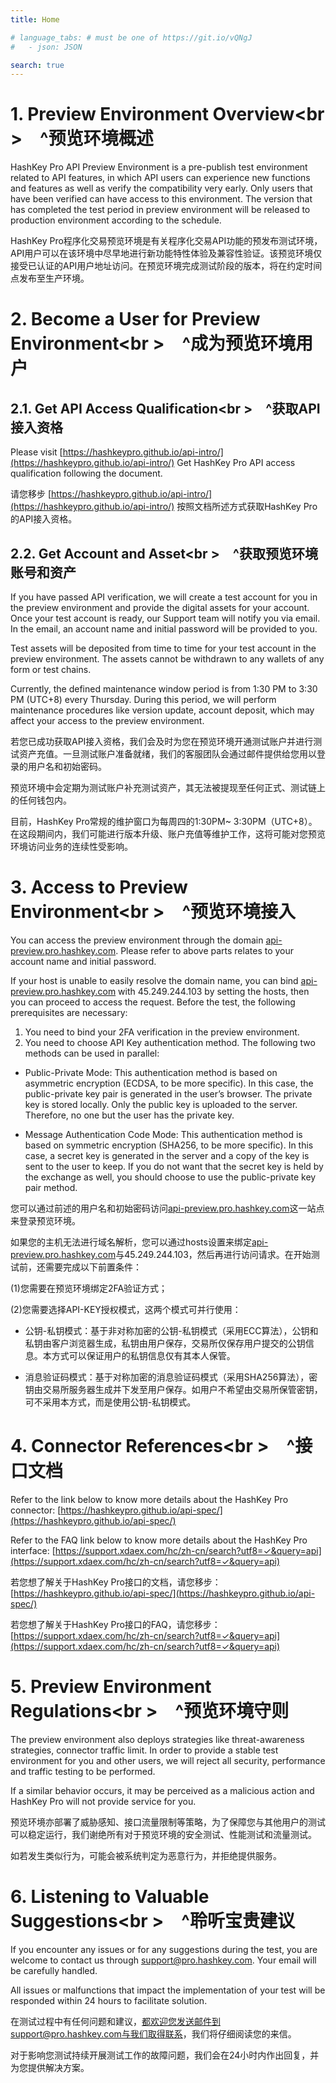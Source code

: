 ```yaml
---
title: Home

# language_tabs: # must be one of https://git.io/vQNgJ
#   - json: JSON 

search: true
---
```


# 1. Preview Environment Overview<br \>&emsp;^预览环境概述

HashKey Pro API Preview Environment is a pre-publish test environment related to API features, in which API users can experience new functions and features as well as verify the compatibility very early. Only users that have been verified can have access to this environment. The version that has completed the test period in preview environment will be released to production environment according to the schedule.

HashKey Pro程序化交易预览环境是有关程序化交易API功能的预发布测试环境，API用户可以在该环境中尽早地进行新功能特性体验及兼容性验证。该预览环境仅接受已认证的API用户地址访问。在预览环境完成测试阶段的版本，将在约定时间点发布至生产环境。

# 2. Become a User for Preview Environment<br \>&emsp;^成为预览环境用户

## 2.1. Get API Access Qualification<br \>&emsp;^获取API接入资格

Please visit
[https://hashkeypro.github.io/api-intro/](https://hashkeypro.github.io/api-intro/)
Get HashKey Pro API access qualification following the document.

请您移步
[https://hashkeypro.github.io/api-intro/](https://hashkeypro.github.io/api-intro/)
按照文档所述方式获取HashKey Pro的API接入资格。

## 2.2. Get Account and Asset<br \>&emsp;^获取预览环境账号和资产

If you have passed API verification, we will create a test account for you in the preview environment and provide the digital assets for your account. Once your test account is ready, our Support team will notify you via email. In the email, an account name and initial password will be provided to you.

Test assets will be deposited from time to time for your test account in the preview environment. The assets cannot be withdrawn to any wallets of any form or test chains.

Currently, the defined maintenance window period is from 1:30 PM to 3:30 PM (UTC+8) every Thursday. During this period, we will perform maintenance procedures like version update, account deposit, which may affect your access to the preview environment.

若您已成功获取API接入资格，我们会及时为您在预览环境开通测试账户并进行测试资产充值。一旦测试账户准备就绪，我们的客服团队会通过邮件提供给您用以登录的用户名和初始密码。

预览环境中会定期为测试账户补充测试资产，其无法被提现至任何正式、测试链上的任何钱包内。

目前，HashKey Pro常规的维护窗口为每周四的1:30PM~ 3:30PM（UTC+8）。在这段期间内，我们可能进行版本升级、账户充值等维护工作，这将可能对您预览环境访问业务的连续性受影响。

# 3. Access to Preview Environment<br \>&emsp;^预览环境接入

You can access the preview environment through the domain [api-preview.pro.hashkey.com](api-preview.pro.hashkey.com). Please refer to above parts relates to your account name and initial password.

If your host is unable to easily resolve the domain name, you can bind [api-preview.pro.hashkey.com](api-preview.pro.hashkey.com) with
45.249.244.103 by setting the hosts, then you can proceed to access the request. Before the test, the following prerequisites are necessary:

1. You need to bind your 2FA verification in the preview environment.
2. You need to choose API Key authentication method. The following two methods can be used in parallel:
* Public-Private Mode: This authentication method is based on asymmetric encryption (ECDSA, to be more specific). In this case, the public-private key pair is generated in the user’s browser. The private key is stored locally. Only the public key is uploaded to the server. Therefore, no one but the user has the private key.

* Message Authentication Code Mode: This authentication method is based on symmetric encryption (SHA256, to be more specific). In this case, a secret key is generated in the server and a copy of the key is sent to the user to keep. If you do not want that the secret key is held by the exchange as well, you should choose to use the public-private key pair method.

您可以通过前述的用户名和初始密码访问[api-preview.pro.hashkey.com](api-preview.pro.hashkey.com)这一站点来登录预览环境。

如果您的主机无法进行域名解析，您可以通过hosts设置来绑定[api-preview.pro.hashkey.com](api-preview.pro.hashkey.com)与45.249.244.103，然后再进行访问请求。在开始测试前，还需要完成以下前置条件：

(1)您需要在预览环境绑定2FA验证方式；

(2)您需要选择API-KEY授权模式，这两个模式可并行使用：

* 公钥-私钥模式：基于非对称加密的公钥-私钥模式（采用ECC算法），公钥和私钥由客户浏览器生成，私钥由用户保存，交易所仅保存用户提交的公钥信息。本方式可以保证用户的私钥信息仅有其本人保管。

* 消息验证码模式：基于对称加密的消息验证码模式（采用SHA256算法），密钥由交易所服务器生成并下发至用户保存。如用户不希望由交易所保管密钥，可不采用本方式，而是使用公钥-私钥模式。

# 4. Connector References<br \>&emsp;^接口文档

Refer to the link below to know more details about the HashKey Pro connector:
[https://hashkeypro.github.io/api-spec/](https://hashkeypro.github.io/api-spec/)

Refer to the FAQ link below to know more details about the HashKey Pro interface:
[https://support.xdaex.com/hc/zh-cn/search?utf8=✓&query=api](https://support.xdaex.com/hc/zh-cn/search?utf8=✓&query=api)

若您想了解关于HashKey Pro接口的文档，请您移步：
[https://hashkeypro.github.io/api-spec/](https://hashkeypro.github.io/api-spec/)

若您想了解关于HashKey Pro接口的FAQ，请您移步：
[https://support.xdaex.com/hc/zh-cn/search?utf8=✓&query=api](https://support.xdaex.com/hc/zh-cn/search?utf8=✓&query=api)

# 5. Preview Environment Regulations<br \>&emsp;^预览环境守则

The preview environment also deploys strategies like threat-awareness strategies, connector traffic limit. In order to provide a stable test environment for you and other users, we will reject all security, performance and traffic testing to be performed.

If a similar behavior occurs, it may be perceived as a malicious action and HashKey Pro will not provide service for you.

预览环境亦部署了威胁感知、接口流量限制等策略，为了保障您与其他用户的测试可以稳定运行，我们谢绝所有对于预览环境的安全测试、性能测试和流量测试。

如若发生类似行为，可能会被系统判定为恶意行为，并拒绝提供服务。

# 6. Listening to Valuable Suggestions<br \>&emsp;^聆听宝贵建议

If you encounter any issues or for any suggestions during the test, you are welcome to contact us through support@pro.hashkey.com. Your email will be carefully handled.

All issues or malfunctions that impact the implementation of your test will be responded within 24 hours to facilitate solution.

在测试过程中有任何问题和建议，都欢迎您发送邮件到support@pro.hashkey.com与我们取得联系，我们将仔细阅读您的来信。

对于影响您测试持续开展测试工作的故障问题，我们会在24小时内作出回复，并为您提供解决方案。